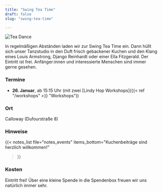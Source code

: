 ```yaml
---
title: "Swing Tea Time"
draft: false
slug: "swing-tea-time"

---
```


![Tea Dance](../slider_tea_dance.png)

[//]: # (> Der nächste Termin steht noch nicht fest.)

In regelmäßigen Abständen laden wir zur Swing Tea Time ein. Dann hüllt sich unser Tanzstudio in den Duft frisch gebackener Kuchen und den Klang eines Louis Armstrong, Django Reinhardt oder einer Ella Fitzgerald. Der Eintritt ist frei. Anfänger:innen und interessierte Menschen sind immer gerne gesehen. 

### Termine
- **26\. Januar**, ab 15:15 Uhr (mit zwei [Lindy Hop Workshops]({{< ref "/workshops" >}} "Workshops"))

### Ort
Calloway (Dufourstraße 8)

### Hinweise
{{< notes_list file="notes_events"
items_bottom="Kuchenbeiträge sind herzlich willkommen!"
>}}

### Kosten
Eintritt frei! Über eine kleine Spende in die Spendenbox freuen wir uns natürlich immer sehr.

